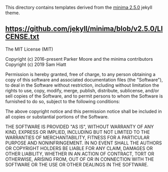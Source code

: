 This directory contains templates derived from the [minima 2.5.0](https://github.com/jekyll/minima/tree/v2.5.0) jekyll theme.  

https://github.com/jekyll/minima/blob/v2.5.0/LICENSE.txt
---------------------------
The MIT License (MIT)

Copyright (c) 2016-present Parker Moore and the minima contributors
Copyright (c) 2019 Sam Hiatt

Permission is hereby granted, free of charge, to any person obtaining a copy
of this software and associated documentation files (the "Software"), to deal
in the Software without restriction, including without limitation the rights
to use, copy, modify, merge, publish, distribute, sublicense, and/or sell
copies of the Software, and to permit persons to whom the Software is
furnished to do so, subject to the following conditions:

The above copyright notice and this permission notice shall be included in
all copies or substantial portions of the Software.

THE SOFTWARE IS PROVIDED "AS IS", WITHOUT WARRANTY OF ANY KIND, EXPRESS OR
IMPLIED, INCLUDING BUT NOT LIMITED TO THE WARRANTIES OF MERCHANTABILITY,
FITNESS FOR A PARTICULAR PURPOSE AND NONINFRINGEMENT. IN NO EVENT SHALL THE
AUTHORS OR COPYRIGHT HOLDERS BE LIABLE FOR ANY CLAIM, DAMAGES OR OTHER
LIABILITY, WHETHER IN AN ACTION OF CONTRACT, TORT OR OTHERWISE, ARISING FROM,
OUT OF OR IN CONNECTION WITH THE SOFTWARE OR THE USE OR OTHER DEALINGS IN
THE SOFTWARE.

